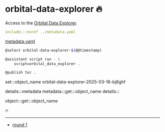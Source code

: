 # orbital-data-explorer 🔥

Access to the [Orbital Data Explorer](https://ode.rsl.wustl.edu/).

```yaml
include:::noref ../metadata.yaml
```
[metadata.yaml](../metadata.yaml)

```bash
@select orbital-data-explorer-$(@@timestamp)

@assistant script run - \
    script=orbital_data_explorer .

@publish tar .
```

set:::object_name orbital-data-explorer-2025-03-16-bj8ghf

details:::metadata
metadata:::get:::object_name
details:::

object:::get:::object_name

🔥

---

- [round 1](./round-1.md)